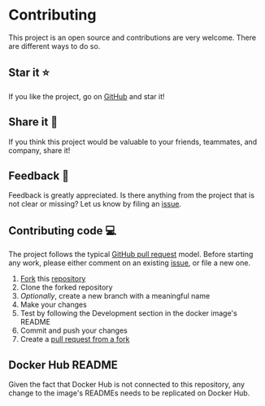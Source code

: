 # Contributing

This project is an open source and contributions are very welcome. There are different ways to do so.

## Star it :star:

If you like the project, go on [GitHub][linkProjectRepo] and star it!

## Share it :mega:

If you think this project would be valuable to your friends, teammates, and company, share it!

## Feedback :thought_balloon:

Feedback is greatly appreciated. Is there anything from the project that is not clear or missing? Let us know by filing an [issue][linkProjectIssue].

## Contributing code :computer:

The project follows the typical [GitHub pull request][linkGitHubPR] model. Before starting any work, please either comment on an existing [issue][linkProjectIssue], or file a new one.

1. [Fork][linkGitHubFork] this [repository][linkProjectRepo]
1. Clone the forked repository
1. _Optionally_, create a new branch with a meaningful name
1. Make your changes
1. Test by following the Development section in the docker image's README
1. Commit and push your changes
1. Create a [pull request from a fork][linkGitHubPRFork]

## Docker Hub README

Given the fact that Docker Hub is not connected to this repository, any change to the image's READMEs needs to be replicated on Docker Hub.


[linkProjectRepo]: https://github.com/flemay/docker-images
[linkProjectIssue]: https://github.com/flemay/docker-images/issues
[linkGitHubFork]: https://help.github.com/en/github/getting-started-with-github/fork-a-repo
[linkGitHubPR]: https://help.github.com/en/github/collaborating-with-issues-and-pull-requests/about-pull-requests
[linkGitHubPRFork]: https://help.github.com/en/github/collaborating-with-issues-and-pull-requests/creating-a-pull-request-from-a-fork
